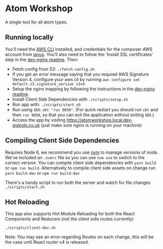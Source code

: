 # Atom Workshop

A single tool for all atom types.

## Running locally

You'll need the [AWS CLI](http://docs.aws.amazon.com/cli/latest/userguide/installing.html) installed, and credentials
for the composer AWS account from [janus](https://janus.gutools.co.uk). You'll also need to follow the
'Install SSL certificates' step in the [dev-nginx readme](https://github.com/guardian/dev-nginx). Then:

 - Fetch config from S3: `./fetch-config.sh`
 - If you get an error message saying that you requred AWS Signature Version 4, configure your aws cli by running `aws configure set default.s3.signature_version s3v4`
 - Setup the nginx mapping by following the instructions in the
 [dev-nginx readme](https://github.com/guardian/dev-nginx#install-config-for-an-application).
 - Install Client Side Dependencies with `./scripts/setup.sh`
 - Run app with: `./scripts/start.sh`
 - Run using sbt: `sbt "run 9050"`. (For quick restart you should run `sbt` and then `run 9050`, so that you can exit
  the application without exiting sbt.)
 - Access the app by visiting https://atomworkshop.local.dev-gutools.co.uk (just make sure nginx is running on your machine)

## Compiling Client Side Dependencies

Requires Node 6, we recommend you use [nvm](https://github.com/creationix/nvm) to manage versions of node. We've included an `.nvmrc` file so you can use `nvm use` to switch to the correct version.
You can compile client side dependencies with `yarn build` or `npm run build`.
Alternatively to compile client side assets on change run `yarn build-dev` or `npm run build-dev`

There's a handy script to run both the server and watch for file changes `./scripts/start.sh`

## Hot Reloading

This app also supports Hot Module Reloading for both the React Components and Reducers (not the client side routes currently)

`./scripts/client-dev.sh`

Note: You may see an error regarding Routes on each change, this will be the case until React router v4 is released.
